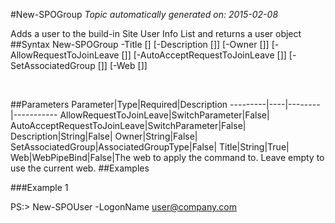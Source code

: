 #New-SPOGroup
*Topic automatically generated on: 2015-02-08*

Adds a user to the build-in Site User Info List and returns a user object
##Syntax
    New-SPOGroup -Title [<String>] [-Description [<String>]] [-Owner [<String>]] [-AllowRequestToJoinLeave [<SwitchParameter>]] [-AutoAcceptRequestToJoinLeave [<SwitchParameter>]] [-SetAssociatedGroup [<AssociatedGroupType>]] [-Web [<WebPipeBind>]]

&nbsp;

##Parameters
Parameter|Type|Required|Description
---------|----|--------|-----------
AllowRequestToJoinLeave|SwitchParameter|False|
AutoAcceptRequestToJoinLeave|SwitchParameter|False|
Description|String|False|
Owner|String|False|
SetAssociatedGroup|AssociatedGroupType|False|
Title|String|True|
Web|WebPipeBind|False|The web to apply the command to. Leave empty to use the current web.
##Examples

###Example 1
    
PS:> New-SPOUser -LogonName user@company.com


